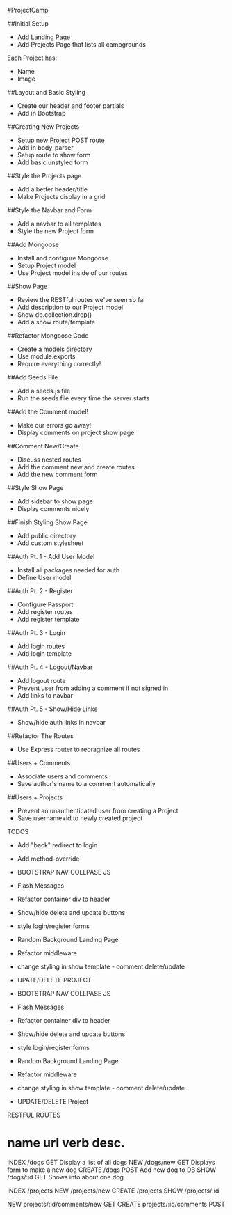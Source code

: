 #ProjectCamp

##Initial Setup
* Add Landing Page
* Add Projects Page that lists all campgrounds

Each Project has:
   * Name
   * Image

##Layout and Basic Styling
* Create our header and footer partials
* Add in Bootstrap

##Creating New Projects
* Setup new Project POST route
* Add in body-parser
* Setup route to show form
* Add basic unstyled form

##Style the Projects page
* Add a better header/title
* Make Projects display in a grid

##Style the Navbar and Form
* Add a navbar to all templates
* Style the new Project form

##Add Mongoose
* Install and configure Mongoose
* Setup Project model
* Use Project model inside of our routes

##Show Page
* Review the RESTful routes we've seen so far
* Add description to our Project model
* Show db.collection.drop()
* Add a show route/template

##Refactor Mongoose Code
* Create a models directory
* Use module.exports
* Require everything correctly!

##Add Seeds File
* Add a seeds.js file
* Run the seeds file every time the server starts

##Add the Comment model!
* Make our errors go away!
* Display comments on project show page

##Comment New/Create
* Discuss nested routes
* Add the comment new and create routes
* Add the new comment form

##Style Show Page
* Add sidebar to show page
* Display comments nicely

##Finish Styling Show Page
* Add public directory
* Add custom stylesheet

##Auth Pt. 1 - Add User Model
* Install all packages needed for auth
* Define User model 

##Auth Pt. 2 - Register
* Configure Passport
* Add register routes
* Add register template

##Auth Pt. 3 - Login
* Add login routes
* Add login template

##Auth Pt. 4 - Logout/Navbar
* Add logout route
* Prevent user from adding a comment if not signed in
* Add links to navbar

##Auth Pt. 5 - Show/Hide Links
* Show/hide auth links in navbar 

##Refactor The Routes
* Use Express router to reoragnize all routes

##Users + Comments
* Associate users and comments
* Save author's name to a comment automatically

##Users + Projects
* Prevent an unauthenticated user from creating a Project
* Save username+id to newly created project


TODOS
* Add "back" redirect to login
* Add method-override
* BOOTSTRAP NAV COLLPASE JS
* Flash Messages
* Refactor container div to header
* Show/hide delete and update buttons
* style login/register forms
* Random Background Landing Page
* Refactor middleware
* change styling in show template - comment delete/update
* UPATE/DELETE PROJECT

* BOOTSTRAP NAV COLLPASE JS
* Flash Messages
* Refactor container div to header
* Show/hide delete and update buttons
* style login/register forms
* Random Background Landing Page
* Refactor middleware
* change styling in show template - comment delete/update
* UPDATE/DELETE Project




RESTFUL ROUTES

name      url      verb    desc.
===============================================
INDEX   /dogs      GET   Display a list of all dogs
NEW     /dogs/new  GET   Displays form to make a new dog
CREATE  /dogs      POST  Add new dog to DB
SHOW    /dogs/:id  GET   Shows info about one dog

INDEX   /projects
NEW     /projects/new
CREATE  /projects
SHOW    /projects/:id

NEW     projects/:id/comments/new    GET
CREATE  projects/:id/comments      POST